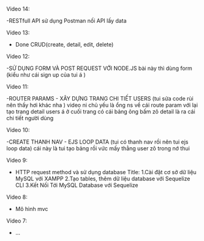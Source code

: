 Video 14:

-RESTfull API
sử dụng Postman nối API lấy data

Video 13:

- Done CRUD(create, detail, edit, delete)

Video 12:

-SỬ DỤNG FORM VÀ POST REQUEST VỚI NODE.JS
bài này thì dùng form (kiểu như cái sign up của tui á )

Video 11:

-ROUTER PARAMS - XÂY DỰNG TRANG CHI TIẾT USERS
(tui sửa code rùi nên thấy hơi khác nha )
video ni chủ yếu là ổng ns về cái route param với lại tạo trang detail users á
ở cuối trang có cái bảng ông bấm zô detail là ra cái chi tiết người dùng

Video 10:

-CREATE THANH NAV - EJS LOOP DATA
(tui có thanh nav rồi nên tui ejs loop data)
cái này là tui tạo bảng rồi vức mấy thằng user zô trong nớ thui

Video 9:

- HTTP request method và sử dụng database
  Title:
  1.Cài đặt cơ sở dữ liệu MySQL với XAMPP
  2.Tạo tables, thêm dữ liệu database với Sequelize CLI
  3.Kết Nối Tới MySQL Database với Sequelize

Video 8:

- Mô hình mvc

Video 7:

- ...
